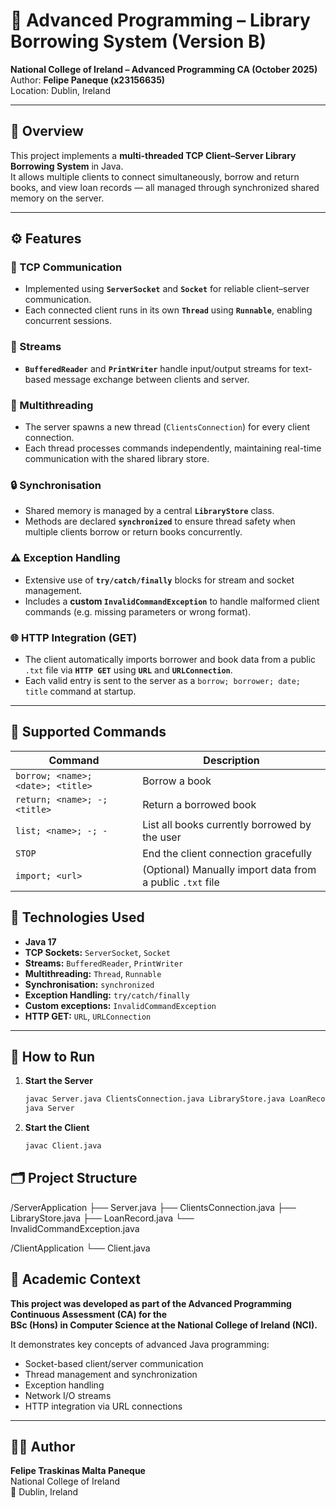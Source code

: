 # 📘 Advanced Programming – Library Borrowing System (Version B)

**National College of Ireland – Advanced Programming CA (October 2025)**  
Author: **Felipe Paneque (x23156635)**  
Location: Dublin, Ireland  

---

## 🧠 Overview
This project implements a **multi-threaded TCP Client–Server Library Borrowing System** in Java.  
It allows multiple clients to connect simultaneously, borrow and return books, and view loan records — all managed through synchronized shared memory on the server.

---

## ⚙️ Features

### 🧩 TCP Communication
- Implemented using **`ServerSocket`** and **`Socket`** for reliable client–server communication.
- Each connected client runs in its own **`Thread`** using **`Runnable`**, enabling concurrent sessions.

### 🔁 Streams
- **`BufferedReader`** and **`PrintWriter`** handle input/output streams for text-based message exchange between clients and server.

### 🧵 Multithreading
- The server spawns a new thread (`ClientsConnection`) for every client connection.
- Each thread processes commands independently, maintaining real-time communication with the shared library store.

### 🔒 Synchronisation
- Shared memory is managed by a central **`LibraryStore`** class.
- Methods are declared **`synchronized`** to ensure thread safety when multiple clients borrow or return books concurrently.

### ⚠️ Exception Handling
- Extensive use of **`try/catch/finally`** blocks for stream and socket management.
- Includes a **custom `InvalidCommandException`** to handle malformed client commands (e.g. missing parameters or wrong format).

### 🌐 HTTP Integration (GET)
- The client automatically imports borrower and book data from a public `.txt` file via **`HTTP GET`** using **`URL`** and **`URLConnection`**.
- Each valid entry is sent to the server as a `borrow; borrower; date; title` command at startup.

---

## 🧩 Supported Commands

| Command | Description |
|----------|--------------|
| `borrow; <name>; <date>; <title>` | Borrow a book |
| `return; <name>; -; <title>` | Return a borrowed book |
| `list; <name>; -; -` | List all books currently borrowed by the user |
| `STOP` | End the client connection gracefully |
| `import; <url>` | (Optional) Manually import data from a public `.txt` file |


## 🧠 Technologies Used

- **Java 17**
- **TCP Sockets:** `ServerSocket`, `Socket`
- **Streams:** `BufferedReader`, `PrintWriter`
- **Multithreading:** `Thread`, `Runnable`
- **Synchronisation:** `synchronized`
- **Exception Handling:** `try/catch/finally`
- **Custom exceptions:** `InvalidCommandException`
- **HTTP GET:** `URL`, `URLConnection`

---

## 🚀 How to Run

1. **Start the Server**
   ```bash
   javac Server.java ClientsConnection.java LibraryStore.java LoanRecord.java InvalidCommandException.java
   java Server

2. **Start the Client**
   ```bash
   javac Client.java


## 🗂️ Project Structure

/ServerApplication
├── Server.java
├── ClientsConnection.java
├── LibraryStore.java
├── LoanRecord.java
└── InvalidCommandException.java

/ClientApplication
└── Client.java

## 🧾 Academic Context
**This project was developed as part of the Advanced Programming Continuous Assessment (CA) for the  
BSc (Hons) in Computer Science at the National College of Ireland (NCI).**

It demonstrates key concepts of advanced Java programming:
- Socket-based client/server communication  
- Thread management and synchronization  
- Exception handling  
- Network I/O streams  
- HTTP integration via URL connections  

---

## 👨‍💻 Author
**Felipe Traskinas Malta Paneque**  
National College of Ireland  
📍 Dublin, Ireland  
